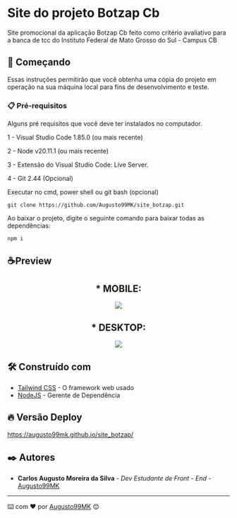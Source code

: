 # Site do projeto Botzap Cb

Site promocional da aplicação Botzap Cb feito como critério avaliativo para a banca de tcc do Instituto Federal de Mato Grosso do Sul - Campus CB

## 🚀 Começando

Essas instruções permitirão que você obtenha uma cópia do projeto em operação na sua máquina local para fins de desenvolvimento e teste.

### 📋 Pré-requisitos

Alguns pré requisitos que você deve ter instalados no computador.

1 - Visual Studio Code 1.85.0 (ou mais recente)

2 - Node v20.11.1 (ou mais recente)

3 - Extensão do Visual Studio Code: Live Server.

4 - Git 2.44 (Opcional)

Executar no cmd, power shell ou git bash (opcional)
```
git clone https://github.com/Augusto99MK/site_botzap.git
```
Ao baixar o projeto, digite o seguinte comando para baixar todas as dependências:

```
npm i
```

## ☕Preview

<h2 align="center"> * MOBILE: </h2>

<p align="center">
  <img src="https://github.com/Augusto99MK/site_botzap/assets/121398051/4072bae0-369e-43df-8e60-d0e524c3128c" />
</p>


<h2 align="center"> * DESKTOP: </h2>

<p align="center">
  <img src="https://github.com/Augusto99MK/site_botzap/assets/121398051/0dff43b6-8954-4110-952e-5c1660cc4cc8" />
</p>

## 🛠️ Construído com

* [Tailwind CSS](https://tailwindcss.com/) - O framework web usado
* [NodeJS](https://nodejs.org/en) - Gerente de Dependência

## 🔥 Versão Deploy

https://augusto99mk.github.io/site_botzap/

## ✒️ Autores

* **Carlos Augusto Moreira da Silva** - *Dev Estudante de Front - End* - [Augusto99MK](https://github.com/Augusto99MK)
---
⌨️ com ❤️ por [Augusto99MK](https://github.com/Augusto99MK) 😊
